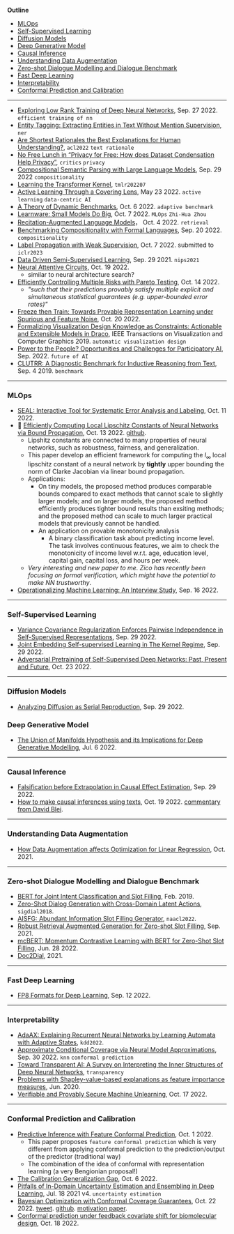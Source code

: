 **Outline**

- [MLOps](#mlops)
- [Self-Supervised Learning](#self-supervised-learning)
- [Diffusion Models](#diffusion-models)
- [Deep Generative Model](#deep-generative-model)
- [Causal Inference](#causal-inference)
- [Understanding Data Augmentation](#understanding-data-augmentation)
- [Zero-shot Dialogue Modelling and Dialogue Benchmark](#zero-shot-dialogue-modelling-and-dialogue-benchmark)
- [Fast Deep Learning](#fast-deep-learning)
- [Interpretability](#interpretability)
- [Conformal Prediction and Calibration](#conformal-prediction-and-calibration)

---

- [Exploring Low Rank Training of Deep Neural Networks](https://arxiv.org/abs/2209.13569), Sep. 27 2022. `efficient training of nn`
- [Entity Tagging: Extracting Entities in Text Without Mention Supervision](https://arxiv.org/abs/2209.06148), `ner`
- [Are Shortest Rationales the Best Explanations for Human Understanding?](https://aclanthology.org/2022.acl-short.2/), `acl2022` `text rationale`
- [No Free Lunch in “Privacy for Free: How does Dataset Condensation Help Privacy”](https://arxiv.org/pdf/2209.14987.pdf), `critics` `privacy`
- [Compositional Semantic Parsing with Large Language Models](https://arxiv.org/pdf/2209.15003.pdf), Sep. 29 2022 `compositionality`
- [Learning the Transformer Kernel](https://arxiv.org/pdf/2110.08323.pdf), `tmlr202207`
- [Active Learning Through a Covering Lens](https://arxiv.org/pdf/2205.11320.pdf), May 23 2022. `active learning` `data-centric AI`
- [A Theory of Dynamic Benchmarks](https://arxiv.org/pdf/2210.03165.pdf), Oct. 6 2022. `adaptive benchmark`
- [Learnware: Small Models Do Big](https://arxiv.org/pdf/2210.03647.pdf), Oct. 7 2022. `MLOps` `Zhi-Hua Zhou`
- [Recitation-Augmented Language Models](https://arxiv.org/pdf/2210.01296.pdf)， Oct. 4 2022. `retrieval`
- [Benchmarking Compositionality with Formal Languages](https://arxiv.org/pdf/2208.08195.pdf), Sep. 20 2022. `compositionality`
- [Label Propagation with Weak Supervision](https://arxiv.org/pdf/2210.03594.pdf), Oct. 7 2022. submitted to `iclr2023`
- [Data Driven Semi-Supervised Learning](https://arxiv.org/pdf/2103.10547.pdf), Sep. 29 2021. `nips2021`
- [Neural Attentive Circuits](https://arxiv.org/pdf/2210.08031.pdf), Oct. 19 2022.
  - similar to neural architecture search?
- [Efficiently Controlling Multiple Risks with Pareto Testing](https://arxiv.org/pdf/2210.07913.pdf), Oct. 14 2022.
  - _"such that their predictions provably satisfy multiple explicit and simultaneous statistical guarantees (e.g. upper-bounded error rates)"_
- [Freeze then Train: Towards Provable Representation Learning under Spurious and Feature Noise](https://arxiv.org/pdf/2210.11075.pdf), Oct. 20 2022.
- [Formalizing Visualization Design Knowledge as Constraints: Actionable and Extensible Models in Draco](https://par.nsf.gov/servlets/purl/10111611), IEEE Transactions on Visualization and Computer Graphics 2019. `automatic visualization design`
- [Power to the People? Opportunities and Challenges for Participatory AI](https://arxiv.org/pdf/2209.07572.pdf), Sep. 2022. `future of AI`
- [CLUTRR: A Diagnostic Benchmark for Inductive Reasoning from Text](https://arxiv.org/pdf/1908.06177.pdf), Sep. 4 2019. `benchmark`

---

### MLOps

- [SEAL: Interactive Tool for Systematic Error Analysis and Labeling](https://arxiv.org/pdf/2210.05839.pdf), Oct. 11 2022.
- 🤍 [Efficiently Computing Local Lipschitz Constants of Neural Networks via Bound Propagation](https://arxiv.org/pdf/2210.07394.pdf), Oct. 13 2022. [github](https://github.com/shizhouxing/Local-Lipschitz-Constants).
  - Lipshitz constants are connected to many properties of neural networks, such as robustness, fairness, and generalization.
  - This paper develop an efficient framework for computing the $l_\infty$ local lipschitz constant of a neural network by **tightly** upper bounding the norm of Clarke Jacobian via linear bound propagation.
  - Applications:
    - On tiny models, the proposed method produces comparable bounds compared to exact methods that cannot scale to slightly larger models; and on larger models, the proposed method efficiently produces tighter bound results than exsiting methods; and the proposed method can scale to much larger practical models that previously cannot be handled.
    - An application on provable monotonicity analysis
      - A binary classification task about predicting income level. The task involves continuous features, we aim to check the monotonicity of income level w.r.t. age, education level, capital gain, capital loss, and hours per week.
   - *Very interesting and new paper to me. Zico has recently been focusing on formal verification, which might have the potential to make NN trustworthy*.
- [Operationalizing Machine Learning: An Interview Study](https://arxiv.org/pdf/2209.09125.pdf), Sep. 16 2022.

---

### Self-Supervised Learning

- [Variance Covariance Regularization Enforces Pairwise Independence in Self-Supervised Representations](https://arxiv.org/pdf/2209.14905.pdf), Sep. 29 2022.
- [Joint Embedding Self-supervised Learning in The Kernel Regime](https://arxiv.org/pdf/2209.14884.pdf), Sep. 29 2022.
- [Adversarial Pretraining of Self-Supervised Deep Networks: Past, Present and Future](https://arxiv.org/pdf/2210.13463.pdf), Oct. 23 2022.

---

### Diffusion Models

- [Analyzing Diffusion as Serial Reproduction](https://arxiv.org/pdf/2209.14821.pdf), Sep. 29 2022.

### Deep Generative Model

- [The Union of Manifolds Hypothesis and its Implications for Deep Generative Modelling](https://arxiv.org/abs/2207.02862), Jul. 6 2022.

---

### Causal Inference

- [Falsification before Extrapolation in Causal Effect Estimation](https://arxiv.org/pdf/2209.13708.pdf), Sep. 29 2022.
- [How to make causal inferences using texts](https://naokiegami.com/paper/CausalText.pdf), Oct. 19 2022. [commentary from David Blei](https://www.science.org/doi/full/10.1126/sciadv.ade6585).

---

### Understanding Data Augmentation

- [How Data Augmentation affects Optimization for Linear Regression](https://arxiv.org/abs/2010.11171), Oct. 2021.

---

### Zero-shot Dialogue Modelling and Dialogue Benchmark

- [BERT for Joint Intent Classification and Slot Filling](https://arxiv.org/pdf/1902.10909.pdf), Feb. 2019.
- [Zero-Shot Dialog Generation with Cross-Domain Latent Actions](https://aclanthology.org/W18-5001.pdf), `sigdial2018`.
- [AISFG: Abundant Information Slot Filling Generator](https://aclanthology.org/2022.naacl-main.308.pdf), `naacl2022`.
- [Robust Retrieval Augmented Generation for Zero-shot Slot Filling](https://arxiv.org/pdf/2108.13934.pdf), Sep. 2021.
- [mcBERT: Momentum Contrastive Learning with BERT for Zero-Shot Slot Filling](https://arxiv.org/pdf/2203.12940.pdf), Jun. 28 2022.
- [Doc2Dial](https://doc2dial.github.io/), 2021.

---

### Fast Deep Learning

- [FP8 Formats for Deep Learning](https://arxiv.org/abs/2209.05433), Sep. 12 2022.

---

### Interpretability

- [AdaAX: Explaining Recurrent Neural Networks by Learning Automata with Adaptive States](https://dl.acm.org/doi/pdf/10.1145/3534678.3539356), `kdd2022`.
- [Approximate Conditional Coverage via Neural Model Approximations](https://arxiv.org/pdf/2205.14310.pdf), Sep. 30 2022. `knn` `conformal prediction`
- [Toward Transparent AI: A Survey on Interpreting the Inner Structures of Deep Neural Networks](https://arxiv.org/pdf/2207.13243.pdf), `transparency`
- [Problems with Shapley-value-based explanations as feature importance measures](https://arxiv.org/abs/2207.11208), Jun. 2020.
- [Verifiable and Provably Secure Machine Unlearning](https://arxiv.org/pdf/2210.09126.pdf), Oct. 17 2022.

---

### Conformal Prediction and Calibration

- [Predictive Inference with Feature Conformal Prediction](https://arxiv.org/pdf/2210.00173.pdf), Oct. 1 2022.
  - This paper proposes `feature conformal prediction` which is very different from applying conformal prediction to the prediction/output of the predictor (traditional way)
  - The combination of the idea of conformal with representation learning (a very Bengionian proposal!)
- [The Calibration Generalization Gap](https://arxiv.org/pdf/2210.01964.pdf), Oct. 6 2022.
- [Pitfalls of In-Domain Uncertainty Estimation and Ensembling in Deep Learning](https://arxiv.org/pdf/2002.06470.pdf), Jul. 18 2021 v4. `uncertainty estimation`
- [Bayesian Optimization with Conformal Coverage  Guarantees](https://arxiv.org/abs/2210.12496#), Oct. 22 2022. [tweet](https://twitter.com/samuel_stanton_/status/1584932428962885632). [github](https://github.com/samuelstanton/conformal-bayesopt). [motivation paper](https://arxiv.org/abs/2202.03613).
- [Conformal prediction under feedback covariate shift for biomolecular design](https://www.pnas.org/doi/full/10.1073/pnas.2204569119), Oct. 18 2022.


